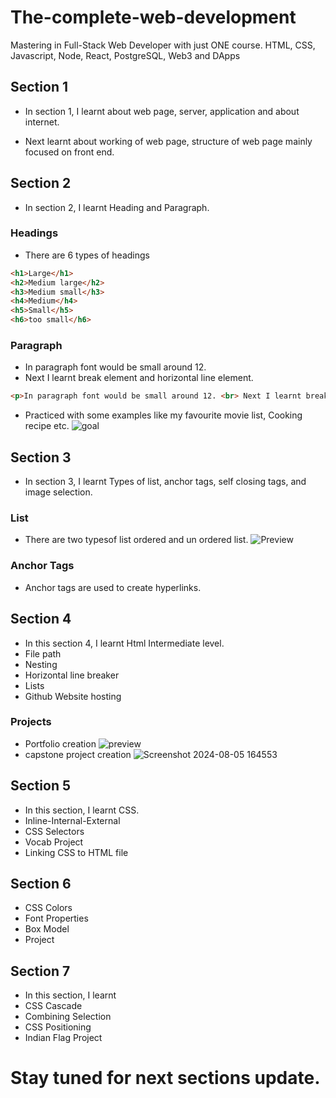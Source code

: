 # The-complete-web-development
Mastering in Full-Stack Web Developer with just ONE course. HTML, CSS, Javascript, Node, React, PostgreSQL, Web3 and DApps

## Section 1 
- In section 1, I learnt about web page, server, application and about internet. 

- Next learnt about working of web page, structure of web page mainly focused on front end. 

## Section 2
- In section 2, I learnt Heading and Paragraph.

### Headings 
- There are 6 types of headings
```html
<h1>Large</h1>
<h2>Medium large</h2>
<h3>Medium small</h3>
<h4>Medium</h4>
<h5>Small</h5>
<h6>too small</h6>
```
### Paragraph
- In paragraph font would be small around 12.
- Next I learnt break element and horizontal line element.
```html
<p>In paragraph font would be small around 12. <br> Next I learnt break element and horizontal line element.</p>
```
- Practiced with some examples like my favourite movie list, Cooking recipe etc.
![goal](https://github.com/user-attachments/assets/42a29ff1-6695-4cb8-92d2-80405e68bc0c)

## Section 3
- In section 3, I learnt Types of list, anchor tags, self closing tags, and image selection.

### List 
- There are two typesof list ordered and un ordered list.
![Preview](https://github.com/user-attachments/assets/285f7619-d8fa-45db-b0ab-0d590b3fc120)

### Anchor Tags
- Anchor tags are used to create hyperlinks.

## Section 4
- In this section 4, I learnt Html Intermediate level.
- File path
- Nesting
- Horizontal line breaker 
- Lists
- Github Website hosting
### Projects
- Portfolio creation
![preview](https://github.com/user-attachments/assets/aa6e5ee3-e263-4fc0-aae1-79f5a6139401)
- capstone project creation
![Screenshot 2024-08-05 164553](https://github.com/user-attachments/assets/a43e7a08-01f7-4206-9743-27ef101c4cb3)

## Section 5 
- In this section, I learnt CSS.
- Inline-Internal-External
- CSS Selectors
- Vocab Project
- Linking CSS to HTML file

## Section 6
- CSS Colors
- Font Properties
- Box Model
- Project

## Section 7
- In this section, I learnt
- CSS Cascade
- Combining Selection
- CSS Positioning
- Indian Flag Project

# Stay tuned for next sections update.
